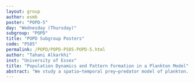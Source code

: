 ```yaml
---
layout: group
author: esmb
poster: "POPD-5"
day: "Wednesday (Thursday)"
subgroup: "POPD"
title: "POPD Subgroup Posters"
code: "PS05"
permalink: /POPD/POPD-PS05-POPD-5.html
author: "Tahani Alkarkhi"
inst: "University of Essex"
title: "Population Dynamics and Pattern Formation in a Plankton Model"
abstract: "We study a spatio–temporal prey–predator model of plankton. This model has spatial interaction terms, which has the DeAngelis-Beddington functional response, to describe the grazing pressure of  microzooplankton (M) on phytoplankton (P) is controlled through external info–chemical (C) mediated predation by copepods (Z). The Beddington DeAngelis functional response plays a critical role in modeling plankton. It is an advance on the prey-dependent Holling's type II functional response. It can be used to explain the predators' per capita feeding rates on prey. This functional response can also be used to provide better descriptions of predator prey abundances and how these affect predator feeding, discussed that in their predator prey system, Beddington DeAngelis was used to describe mutual interference by predators within the ecosystem. In relation to this, the concept was used to highlight the effect of changes in prey density on the predator density attached per unit time.The Beddington DeAngelis functional response can be used to perform a detailed mathematical analysis of the intra-specific competition among predators. We undertake a stability analysis of the two species model and compare the system dynamics. In relation to this, the critical conditions for Kinesis are derived; these are necessary and sufficient."
---
```

